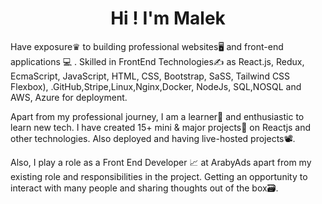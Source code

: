 <h1 align="center">Hi ! I'm Malek</h1>

Have exposure♛ to building professional websites🖥 and front-end applications 💻 . Skilled in FrontEnd Technologies✍️ as React.js, Redux, EcmaScript, JavaScript, HTML, CSS, Bootstrap, SaSS, Tailwind CSS Flexbox), .GitHub,Stripe,Linux,Nginx,Docker, NodeJs, SQL,NOSQL and AWS, Azure for deployment.

Apart from my professional journey, I am a learner📝 and enthusiastic to learn new tech. I have created 15+ mini & major projects💼 on Reactjs and other technologies. Also deployed and having live-hosted projects📽.

  Also, I play a role as a Front End Developer 📈 at ArabyAds apart from my existing role and responsibilities in the project. Getting an opportunity to interact with many people and sharing thoughts out of the box🗃.

